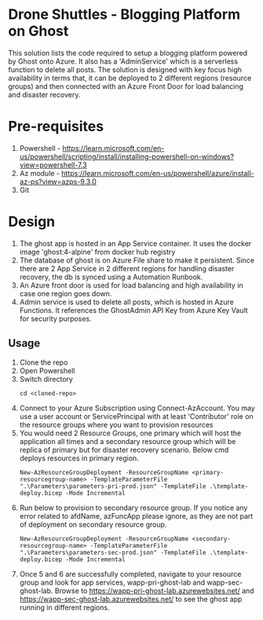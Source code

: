 

# Drone Shuttles - Blogging Platform on Ghost

This solution lists the code required to setup a blogging platform powered by Ghost onto Azure. It also has a 'AdminService' which is a serverless function to delete all posts.
The solution is designed with key focus high availability in terms that, it can be deployed to 2 different regions (resource groups) and then connected with an Azure Front Door for load balancing and disaster recovery.


# Pre-requisites

1. Powershell - https://learn.microsoft.com/en-us/powershell/scripting/install/installing-powershell-on-windows?view=powershell-7.3
2. Az module - https://learn.microsoft.com/en-us/powershell/azure/install-az-ps?view=azps-9.3.0
3. Git


# Design
1. The ghost app is hosted in an App Service container. It uses the docker image 'ghost:4-alpine' from docker hub registry
2. The database of ghost is on Azure File share to make it persistent. Since there are 2 App Service in 2 different regions for handling disaster recovery, the db is synced using a Automation Runbook. 
3. An Azure front door is used for load balancing and high availability in case one region goes down.
4. Admin service is used to delete all posts, which is hosted in Azure Functions. It references the GhostAdmin API Key from Azure Key Vault for security purposes.

## Usage

1. Clone the repo
2. Open Powershell
3. Switch directory 
	```
	cd <cloned-repo>
	```
4. Connect to your Azure Subscription using Connect-AzAccount. You may use a user account or ServicePrincipal with at least 'Contributor' role on the resource groups where you want to provision resources
5. You would need 2 Resource Groups, one primary which will host the application all times and a secondary resource group which will be replica of primary but for disaster recovery scenario. Below cmd deploys resources in primary region.
	```
	New-AzResourceGroupDeployment -ResourceGroupName <primary-resourcegroup-name> -TemplateParameterFile ".\Parameters\parameters-pri-prod.json" -TemplateFile .\template-deploy.bicep -Mode Incremental
	```
6. Run below to provision to secondary resource group. If you notice any error related to afdName, azFuncApp please ignore, as they are not part of deployment on secondary resource group.
	```
	New-AzResourceGroupDeployment -ResourceGroupName <secondary-resourcegroup-name> -TemplateParameterFile ".\Parameters\parameters-sec-prod.json" -TemplateFile .\template-deploy.bicep -Mode Incremental
	```
7. Once 5 and 6 are successfully completed, navigate to your resource group and look for app services, wapp-pri-ghost-lab and wapp-sec-ghost-lab. Browse to https://wapp-pri-ghost-lab.azurewebsites.net/ and https://wapp-sec-ghost-lab.azurewebsites.net/ to see the ghost app running in different regions.








